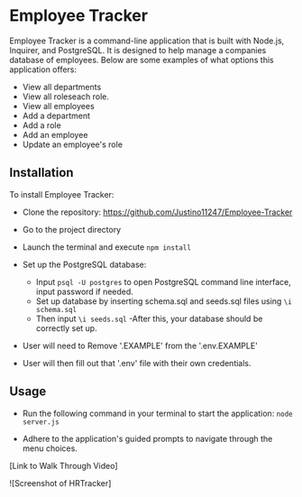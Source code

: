 # Employee Tracker

Employee Tracker is a command-line application that is built with Node.js, Inquirer, and PostgreSQL. It is designed to help manage a companies database of employees. Below are some examples of what options this application offers:

- View all departments
- View all roleseach role.
- View all employees
- Add a department
- Add a role
- Add an employee
- Update an employee's role

## Installation

To install Employee Tracker:

- Clone the repository: https://github.com/Justino11247/Employee-Tracker

- Go to the project directory

- Launch the terminal and execute `npm install`

- Set up the PostgreSQL database:

  - Input `psql -U postgres` to open PostgreSQL command line interface, input password if needed.
  - Set up database by inserting schema.sql and seeds.sql files using `\i schema.sql`
  - Then input `\i seeds.sql` 
  -After this, your database should be correctly set up.

- User will need to Remove '.EXAMPLE' from the '.env.EXAMPLE'

- User will then fill out that '.env' file with their own credentials.

## Usage

- Run the following command in your terminal to start the application: `node server.js`

- Adhere to the application's guided prompts to navigate through the menu choices.

[Link to Walk Through Video]

![Screenshot of HRTracker]


